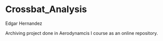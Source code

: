 # Crossbat_Analysis

Edgar Hernandez

Archiving project done in Aerodynamcis I course as an online repository.
